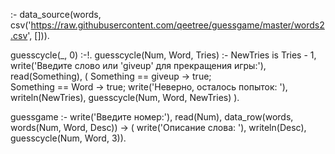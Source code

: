 :- data_source(words,
               csv('https://raw.githubusercontent.com/qeetree/guessgame/master/words2.csv',
                   [])).

guesscycle(_, 0) :-!.
guesscycle(Num, Word, Tries) :-
    NewTries is Tries - 1,
    write('Введите слово или \'giveup\' для прекращения игры:'),
    read(Something),
    (   Something == giveup -> true;   
    	Something == Word ->  true;
    	write('Неверно, осталось попыток: '),
        writeln(NewTries),
        guesscycle(Num, Word, NewTries)
    ).    

guessgame :-
    write('Введите номер:'),
    read(Num),
    data_row(words, words(Num, Word, Desc)) ->  (
                                          write('Описание слова: '),
                                          writeln(Desc),
                                          guesscycle(Num, Word, 3)).
